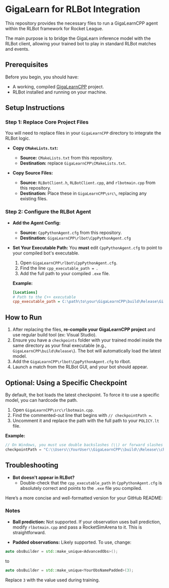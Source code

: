 # GigaLearn for RLBot Integration

This repository provides the necessary files to run a GigaLearnCPP agent within the RLBot framework for Rocket League.

The main purpose is to bridge the GigaLearn inference model with the RLBot client, allowing your trained bot to play in standard RLBot matches and events.

## Prerequisites

Before you begin, you should have:
* A working, compiled [GigaLearnCPP](https://github.com/ZealanL/GigaLearnCPP-Leak) project.
* RLBot installed and running on your machine.

## Setup Instructions

### Step 1: Replace Core Project Files

You will need to replace files in your `GigaLearnCPP` directory to integrate the RLBot logic.

* **Copy `CMakeLists.txt`:**
    * **Source:** `CMakeLists.txt` from this repository.
    * **Destination:** replace `GigaLearnCPP\CMakeLists.txt`.

* **Copy Source Files:**
    * **Source:** `RLBotClient.h`, `RLBotClient.cpp`, and `rlbotmain.cpp` from this repository.
    * **Destination:** Place these in `GigaLearnCPP\src\`, replacing any existing files.

### Step 2: Configure the RLBot Agent

* **Add the Agent Config:**
    * **Source:** `CppPythonAgent.cfg` from this repository.
    * **Destination:** `GigaLearnCPP\rlbot\CppPythonAgent.cfg`

* **Set Your Executable Path:**
    You **must** edit `CppPythonAgent.cfg` to point to your compiled bot's executable.
    1.  Open `GigaLearnCPP\rlbot\CppPythonAgent.cfg`.
    2.  Find the line `cpp_executable_path = `.
    3.  Add the full path to your compiled `.exe` file.

    **Example:**
    ```ini
    [Locations]
    # Path to the C++ executable
    cpp_executable_path = C:\path\to\your\GigaLearnCPP\build\Release\GigaLearnCPP.exe
    ```

## How to Run

1.  After replacing the files, **re-compile your GigaLearnCPP project** and use regular build tool (ex: Visual Studio).
2.  Ensure you have a `checkpoints` folder with your trained model inside the same directory as your final executable (e.g., `GigaLearnCPP\build\Release\`). The bot will automatically load the latest model.
3.  Add the `GigaLearnCPP\rlbot\CppPythonAgent.cfg` to rlbot.
4.  Launch a match from the RLBot GUI, and your bot should appear.

## Optional: Using a Specific Checkpoint

By default, the bot loads the latest checkpoint. To force it to use a specific model, you can hardcode the path.

1.  Open `GigaLearnCPP\src\rlbotmain.cpp`.
2.  Find the commented-out line that begins with `// checkpointPath =`.
3.  Uncomment it and replace the path with the full path to your `POLICY.lt` file.

**Example:**
```cpp
// On Windows, you must use double backslashes (\\) or forward slashes (/) in the path.
checkpointPath = "C:\\Users\\YourUser\\GigaLearnCPP\\build\\Release\\checkpoints\\14594451456\\POLICY.lt";
```

## Troubleshooting

* **Bot doesn't appear in RLBot?**
    * Double-check that the `cpp_executable_path` in `CppPythonAgent.cfg` is absolutely correct and points to the `.exe` file you compiled.

Here’s a more concise and well-formatted version for your GitHub README:

### Notes

* **Ball prediction:** Not supported. If your observation uses ball prediction, modify `rlbotmain.cpp` and pass a RocketSimArena to it. This is straightforward.

* **Padded observations:** Likely supported. To use, change:

```cpp
auto obsBuilder = std::make_unique<AdvancedObs>();
```

to

```cpp
auto obsBuilder = std::make_unique<YourObsNamePadded>(3);
```

Replace `3` with the value used during training.


